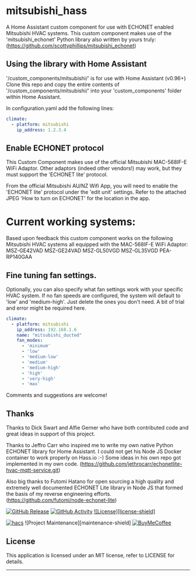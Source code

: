 # mitsubishi_hass
A Home Assistant custom component for use with ECHONET enabled Mitsubishi
HVAC systems. This custom component makes use of the 'mitsubishi_echonet'
Python library also written by yours truly:
(https://github.com/scottyphillips/mitsubishi_echonet)

## Using the library with Home Assistant
'/custom_components/mitsubishi/' is for use with Home Assistant (v0.96+)
Clone this repo and copy the entire contents of '/custom_components/mitsubishi/'
into your 'custom_components' folder within Home Assistant.

In configuration.yaml add the following lines:
```yaml
climate:
  - platform: mitsubishi
    ip_address: 1.2.3.4
```

## Enable ECHONET protocol
This Custom Component makes use of the official Mitsubishi MAC-568IF-E WiFi
Adaptor. Other adaptors (indeed other vendors!) may work, but they
must support the 'ECHONET lite' protocol.

From the official Mitsubishi AU/NZ Wifi App, you will need to enable
the 'ECHONET lite' protocol under the 'edit unit' settings.
Refer to the attached JPEG 'How to turn on ECHONET' for the location in the app.

# Current working systems:
Based upon feedback this custom component works on the following Mitsubishi
HVAC systems all equipped with the MAC-568IF-E WiFi Adaptor:
MSZ-GE42VAD
MSZ-GE24VAD
MSZ-GL50VGD
MSZ-GL35VGD
PEA-RP140GAA

## Fine tuning fan settings.
Optionally, you can also specify what fan settings work with your specific
HVAC system. If no fan speeds are configured, the system will default to 'low'
and 'medium-high'. Just delete the ones you don't need.
A bit of trial and error might be required here.

```yaml
climate:
  - platform: mitsubishi
    ip_address: 192.168.1.6
    name: "mitsubishi_ducted"
    fan_modes:
      - 'minimum'
      - 'low'
      - 'medium-low'
      - 'medium'
      - 'medium-high'
      - 'high'
      - 'very-high'
      - 'max'
```
Comments and suggestions are welcome!

## Thanks
Thanks to Dick Swart and Alfie Gerner who have both contributed code and great
ideas in support of this project.

Thanks to Jeffro Carr who inspired me to write my own native Python ECHONET
library for Home Assistant. I could not get his Node JS Docker container
to work properly on Hass.io :-)
Some ideas in his own repo got implemented in my own code.
(https://github.com/jethrocarr/echonetlite-hvac-mqtt-service.git)

Also big thanks to Futomi Hatano for open sourcing a high quality and
extremely well documented ECHONET Lite library in Node JS that formed
the basis of my reverse engineering efforts.
(https://github.com/futomi/node-echonet-lite)

[![GitHub Release][releases-shield]][releases]
[![GitHub Activity][commits-shield]][commits]
[![License][license-shield]](LICENSE)

[![hacs][hacsbadge]][hacs]
![Project Maintenance][maintenance-shield]
[![BuyMeCoffee][buymecoffeebadge]][buymecoffee]

## License

This application is licensed under an MIT license, refer to LICENSE for details.

***
[mitsubishi_hass]: https://github.com/scottyphillips/mitsubishi_hass
[commits-shield]: https://img.shields.io/github/commit-activity/scottyphillips/mitsubishi_hass
[commits]: https://github.com/scottyphillips/mitsubishi_hass/commits/master
[hacs]: https://github.com/custom-components/hacs
[hacsbadge]: https://img.shields.io/badge/HACS-Custom-orange.svg?style=for-the-badge
[releases-shield]: https://img.shields.io/github/release/custom-components/blueprint.svg?style=for-the-badge
[releases]: https://github.com/custom-components/blueprint/releases
[licence-sheild]:https://img.shields.io/github/license/scottyphillips/mitsubishi_hass
[buymecoffee]: https://www.buymeacoffee.com/RgKWqyt
[buymecoffeebadge]: https://img.shields.io/badge/buy%20me%20a%20coffee-donate-yellow.svg?style=for-the-badge
